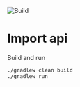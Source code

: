 ![Build](https://github.com/navikt/pam-import-api/workflows/Build/badge.svg?branch=master)

# Import api

Build and run

```
./gradlew clean build
./gradlew run
```

